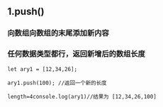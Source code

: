 ## 1.push()
### 向数组向数组的末尾添加新内容
### 任何数据类型都行，返回新增后的数组长度
```
let ary1 = [12,34,26];

ary1.push(100); //返回一个新的长度 

length=4console.log(ary1)//结果为 [12,34,26,100]
```


